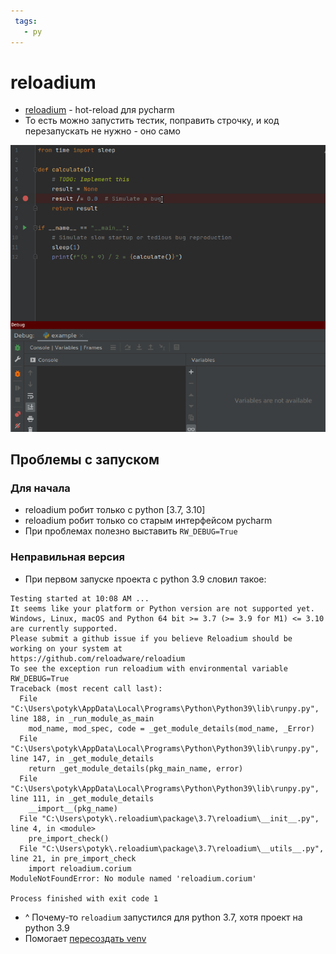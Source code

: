 ```yaml
---
 tags:
   - py
---
```


# reloadium

- [reloadium](https://reloadium.io/) - hot-reload для pycharm
- То есть можно запустить тестик, поправить строчку, и код перезапускать не нужно - оно само

![reloadium.gif](reloadium.gif)

## Проблемы с запуском

### Для начала

- reloadium робит только с python [3.7, 3.10]
- reloadium робит только со старым интерфейсом pycharm
- При проблемах полезно выставить `RW_DEBUG=True`

### Неправильная версия

- При первом запуске проекта с python 3.9 словил такое:

```
Testing started at 10:08 AM ...
It seems like your platform or Python version are not supported yet.
Windows, Linux, macOS and Python 64 bit >= 3.7 (>= 3.9 for M1) <= 3.10 are currently supported.
Please submit a github issue if you believe Reloadium should be working on your system at
https://github.com/reloadware/reloadium
To see the exception run reloadium with environmental variable RW_DEBUG=True
Traceback (most recent call last):
  File "C:\Users\potyk\AppData\Local\Programs\Python\Python39\lib\runpy.py", line 188, in _run_module_as_main
    mod_name, mod_spec, code = _get_module_details(mod_name, _Error)
  File "C:\Users\potyk\AppData\Local\Programs\Python\Python39\lib\runpy.py", line 147, in _get_module_details
    return _get_module_details(pkg_main_name, error)
  File "C:\Users\potyk\AppData\Local\Programs\Python\Python39\lib\runpy.py", line 111, in _get_module_details
    __import__(pkg_name)
  File "C:\Users\potyk\.reloadium\package\3.7\reloadium\__init__.py", line 4, in <module>
    pre_import_check()
  File "C:\Users\potyk\.reloadium\package\3.7\reloadium\__utils__.py", line 21, in pre_import_check
    import reloadium.corium
ModuleNotFoundError: No module named 'reloadium.corium'

Process finished with exit code 1
```

- ^ Почему-то `reloadium` запустился для python 3.7, хотя проект на python 3.9
- Помогает [пересоздать venv](https://github.com/reloadware/reloadium/issues/78#issuecomment-1340200001)